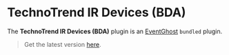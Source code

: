 # TechnoTrend IR Devices (BDA)

The **TechnoTrend IR Devices (BDA)** plugin is an [EventGhost](https://github.com/EventGhost/EventGhost) `bundled` plugin.

> Get the latest version [here](https://github.com/EventGhost/EventGhost/tree/master/plugins/TechnoTrendIrBda).